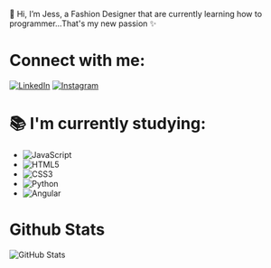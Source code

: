  👋 Hi, I’m Jess, a Fashion Designer that are currently learning how to programmer...That's my new passion ✨

# Connect with me:

[![LinkedIn](https://img.shields.io/badge/LinkedIn-557?style=for-the-badge&logo=linkedin&logoColor=fff)](https://www.linkedin.com/in/j%C3%A9ssica-schuck/)
[![Instagram](https://img.shields.io/badge/Instagram-557?style=for-the-badge&logo=instagram&logoColor=fff)](https://www.instagram.com/jesschuck/)


# 📚 I'm currently studying:
- ![JavaScript](https://img.shields.io/badge/JavaScript-557?style=for-the-badge&logo=javascript&logoColor=fff)
- ![HTML5](https://img.shields.io/badge/HTML5-557?style=for-the-badge&logo=html5&logoColor=fff)
- ![CSS3](https://img.shields.io/badge/CSS3-557?style=for-the-badge&logo=css3&logoColor=fff)
- ![Python](https://img.shields.io/badge/Python-557?style=for-the-badge&logo=python&logoColor=fff)
- ![Angular](https://img.shields.io/badge/Angular-557?style=for-the-badge&logo=angular&logoColor=fff)


# Github Stats
![GitHub Stats](https://github-readme-stats.vercel.app/api?username=jesschuck&theme=transparent&bg_color=557&border_color=000&show_icons=true&icon_color=ffu&title_color=fff&text_color=FFF&hide_title=true)




<!---
Jesschuck/Jesschuck is a ✨ special ✨ repository because its `README.md` (this file) appears on your GitHub profile.
You can click the Preview link to take a look at your changes.
--->

